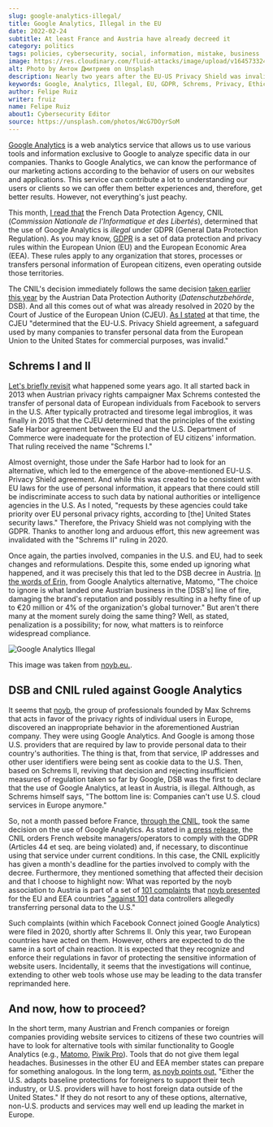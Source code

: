 ```yaml
---
slug: google-analytics-illegal/
title: Google Analytics, Illegal in the EU
date: 2022-02-24
subtitle: At least France and Austria have already decreed it
category: politics
tags: policies, cybersecurity, social, information, mistake, business
image: https://res.cloudinary.com/fluid-attacks/image/upload/v1645733246/blog/google-analytics-illegal/cover_google_analytics_illegal.webp
alt: Photo by Антон Дмитриев on Unsplash
description: Nearly two years after the EU-US Privacy Shield was invalidated, two European nations responded to complaints of violation of GDPR by Google Analytics.
keywords: Google, Analytics, Illegal, EU, GDPR, Schrems, Privacy, Ethical Hacking, Pentesting
author: Felipe Ruiz
writer: fruiz
name: Felipe Ruiz
about1: Cybersecurity Editor
source: https://unsplash.com/photos/WcG7DOyrSoM
---
```


[Google Analytics](https://marketingplatform.google.com/about/analytics/)
is a web analytics service
that allows us to use various tools
and information exclusive to Google
to analyze specific data in our companies.
Thanks to Google Analytics,
we can know the performance of our marketing actions
according to the behavior of users
on our websites and applications.
This service can contribute a lot to understanding our users or clients
so we can offer them better experiences and,
therefore,
get better results.
However,
not everything's just peachy.

This month,
[I read that](https://matomo.org/blog/2022/02/france-google-analytics-gdpr-breach/)
the French Data Protection Agency,
CNIL (*Commission Nationale de l'Informatique et des Libertés*),
determined that the use of Google Analytics is *illegal*
under GDPR (General Data Protection Regulation).
As you may know,
[GDPR](../../compliance/gdpr/)
is a set of data protection and privacy rules
within the European Union (EU)
and the European Economic Area (EEA).
These rules apply to any organization
that stores, processes or transfers personal information of European citizens,
even operating outside those territories.

The CNIL's decision
immediately follows the same decision
[taken earlier this year](https://matomo.org/blog/2022/01/google-analytics-gdpr-violation/)
by the Austrian Data Protection Authority
(*Datenschutzbehörde*, DSB).
And all this comes out of what was already resolved in 2020
by the Court of Justice of the European Union (CJEU).
[As I stated](../schrems-shield/) at that time,
the CJEU "determined that the EU-U.S. Privacy Shield agreement,
a safeguard used by many companies
to transfer personal data from the European Union to the United States
for commercial purposes,
was invalid."

## Schrems I and II

[Let's briefly revisit](../schrems-shield/)
what happened some years ago.
It all started back in 2013
when Austrian privacy rights campaigner
Max Schrems contested the transfer of personal data of European individuals
from Facebook to servers in the U.S.
After typically protracted and tiresome legal imbroglios,
it was finally in 2015
that the CJEU determined that
the principles of the existing Safe Harbor agreement
between the EU and the U.S. Department of Commerce
were inadequate for the protection of EU citizens' information.
That ruling received the name "Schrems I."

Almost overnight,
those under the Safe Harbor had to look for an alternative,
which led to the emergence
of the above-mentioned EU-U.S. Privacy Shield agreement.
And while this was created to be consistent with EU laws
for the use of personal information,
it appears that there could still be indiscriminate access to such data
by national authorities or intelligence agencies in the U.S.
As I noted,
"requests by these agencies could take priority
over EU personal privacy rights,
according to \[the\] United States security laws."
Therefore,
the Privacy Shield was not complying with the GDPR.
Thanks to another long and arduous effort,
this new agreement was invalidated with the "Schrems II" ruling in 2020.

Once again,
the parties involved,
companies in the U.S. and EU,
had to seek changes and reformulations.
Despite this,
some ended up ignoring what happened,
and it was precisely this
that led to the DSB decree in Austria.
[In the words of Erin,](https://matomo.org/blog/2022/01/google-analytics-gdpr-violation/)
from Google Analytics alternative,
Matomo,
"The choice to ignore is what landed one Austrian business
in the \[DSB's\] line of fire,
damaging the brand's reputation
and possibly resulting in a hefty fine of up to €20 million
or 4% of the organization's global turnover."
But aren't there many at the moment surely doing the same thing?
Well,
as stated,
penalization is a possibility;
for now,
what matters is to reinforce widespread compliance.

<div class="imgblock">

![Google Analytics Illegal](https://res.cloudinary.com/fluid-attacks/image/upload/v1645721742/blog/google-analytics-illegal/google_analytics_illegal.webp)

<div class="title">

This image was taken from [noyb.eu.](https://noyb.eu/sites/default/files/styles/media_large/public/2022-01/google_analytics_illegal_2.png?itok=sviSf0Sj).

</div>

</div>

## DSB and CNIL ruled against Google Analytics

It seems that [noyb,](https://noyb.eu/en/austrian-dsb-eu-us-data-transfers-google-analytics-illegal)
the group of professionals founded by Max Schrems
that acts in favor of the privacy rights of individual users in Europe,
discovered an inappropriate behavior in the aforementioned Austrian company.
They were using Google Analytics.
And Google is among those U.S. providers
that are required by law
to provide personal data to their country's authorities.
The thing is that,
from that service,
IP addresses and other user identifiers were being sent
as cookie data to the U.S.
Then,
based on Schrems II,
reviving that decision
and rejecting insufficient measures of regulation taken so far by Google,
DSB was the first to declare that
the use of Google Analytics,
at least in Austria,
is illegal.
Although,
as Schrems himself says,
"The bottom line is:
Companies can't use U.S. cloud services in Europe anymore."

So,
not a month passed before France,
[through the CNIL,](https://noyb.eu/en/update-cnil-decides-eu-us-data-transfer-google-analytics-illegal)
took the same decision on the use of Google Analytics.
As stated in [a press release,](https://www.cnil.fr/en/use-google-analytics-and-data-transfers-united-states-cnil-orders-website-manageroperator-comply)
the CNIL orders French website managers/operators to comply with the GDPR
(Articles 44 et seq. are being violated) and,
if necessary,
to discontinue using that service under current conditions.
In this case,
the CNIL explicitly has given a month's deadline
for the parties involved
to comply with the decree.
Furthermore,
they mentioned something that affected their decision
and that I choose to highlight now:
What was reported by the noyb association to Austria
is part of a set of [101 complaints](https://noyb.eu/en/101-complaints-eu-us-transfers-filed)
that [noyb presented](https://noyb.eu/en/eu-us-transfers-complaint-overview)
for the EU and EEA countries
["against 101](https://www.cnil.fr/en/use-google-analytics-and-data-transfers-united-states-cnil-orders-website-manageroperator-comply)
data controllers allegedly transferring personal data to the U.S."

Such complaints
(within which Facebook Connect joined Google Analytics)
were filed in 2020,
shortly after Schrems II.
Only this year,
two European countries have acted on them.
However,
others are expected to do the same in a sort of chain reaction.
It is expected that
they recognize and enforce their regulations
in favor of protecting the sensitive information of website users.
Incidentally,
it seems that the investigations will continue,
extending to other web tools
whose use may be leading to the data transfer reprimanded here.

## And now, how to proceed?

In the short term,
many Austrian and French companies
or foreign companies
providing website services to citizens of these two countries
will have to look for alternative tools
with similar functionality to Google Analytics
(e.g., [Matomo,](https://matomo.org/) [Piwik Pro](https://piwik.pro/)).
Tools that do not give them legal headaches.
Businesses in the other EU and EEA member states can prepare
for something analogous.
In the long term,
[as noyb points out,](https://noyb.eu/en/austrian-dsb-eu-us-data-transfers-google-analytics-illegal)
"Either the U.S. adapts baseline protections
for foreigners to support their tech industry,
or U.S. providers will have to host foreign data
outside of the United States."
If they do not resort to any of these options,
alternative, non-U.S. products and services
may well end up leading the market in Europe.

